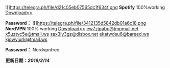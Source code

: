 ![]https://telegra.ph/file/d21c05eb07565dc1f634f.png
**Spotify** 100%working [Download>>](https://downloads.nordcdn.com/apps/windows/10/NordVPN/latest/NordVPNSetup.exe)






**Password：** 
![]https://telegra.ph/file/3412135d5842db01a6c18.png
**NordVPN** 100% working [Download>>](https://downloads.nordcdn.com/apps/windows/10/NordVPN/latest/NordVPNSetup.exe)
ew7zjpabu@tmpmail.net
x5uztvc5e@tmail.ws
sax3iy3gz@disbox.net
ekatwdsu6@bareed.ws
kjowviurk@tmail.ws

**Password：** Nordvpnfree

**更新日期：_2019/2/14_**




